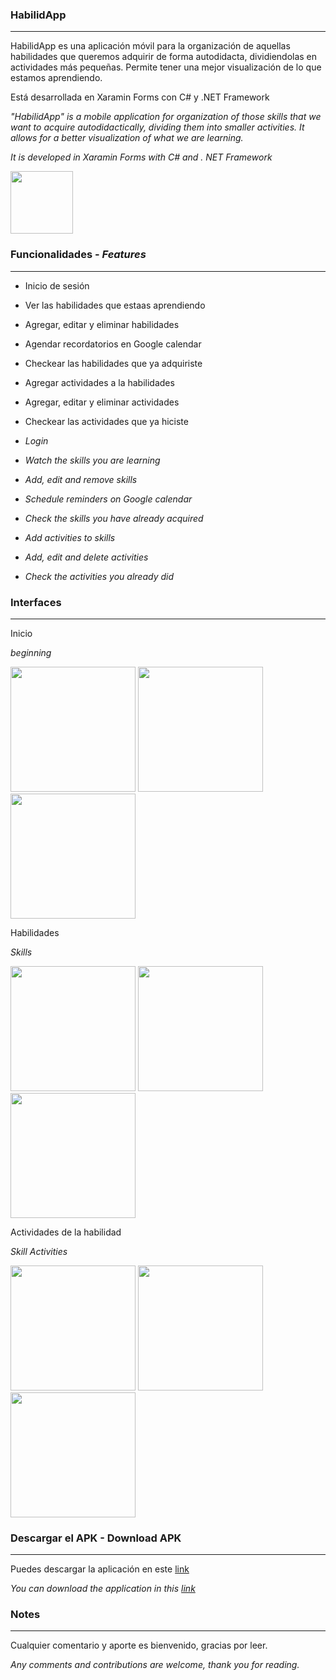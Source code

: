 ### HabilidApp 
--------------------------------------------------------------------
HabilidApp es una aplicación móvil para la organización de aquellas habilidades que queremos adquirir de forma autodidacta, dividiendolas en actividades más pequeñas. Permite tener una mejor visualización de lo que estamos aprendiendo.

Está desarrollada en Xaramin Forms con C# y .NET Framework 

*"HabilidApp" is a mobile application for organization of those skills that we want to acquire autodidactically, dividing them into smaller activities. It allows for a better visualization of what we are learning.*

*It is developed in Xaramin Forms with C# and . NET Framework*

<img src="/interfaces/App.jpg" width="100">

### Funcionalidades - *Features*
---------------------------------------------------
- Inicio de sesión
- Ver las habilidades que estaas aprendiendo
- Agregar, editar y eliminar habilidades
- Agendar recordatorios en Google calendar
- Checkear las habilidades que ya adquiriste
- Agregar actividades a la habilidades
- Agregar, editar y eliminar actividades
- Checkear las actividades que ya hiciste

- *Login*
- *Watch the skills you are learning*
- *Add, edit and remove skills*
- *Schedule reminders on Google calendar*
- *Check the skills you have already acquired*
- *Add activities to skills*
- *Add, edit and delete activities*
- *Check the activities you already did*

### Interfaces
-----------------------------------------------------------------------------

Inicio

*beginning*

<img src="/interfaces/Registro.jpg" width="200"> <img src="/interfaces/Login.jpg" width="200"> <img src="/interfaces/Inicio.jpg" width="200">

Habilidades

*Skills*

<img src="/interfaces/AgregarHabilidad.jpg" width="200"> <img src="/interfaces/Calendar.jpg" width="200"> <img src="/interfaces/EditarHabilidad.jpg" width="200">

Actividades de la habilidad

*Skill Activities*

<img src="/interfaces/Actividades.jpg" width="200"> <img src="/interfaces/AgregarActividad.jpg" width="200"> <img src="/interfaces/EditarActividad.jpg" width="200">

### Descargar el APK - Download APK
-----------------------------------------------------
Puedes descargar la aplicación en este [link](https://mega.nz/file/49YEVbxK#7pkqcdgjWRTt0zAygEEL10AKD5_FGa69eqbfJ25fZHs) 

*You can download the application in this [link](https://mega.nz/file/49YEVbxK#7pkqcdgjWRTt0zAygEEL10AKD5_FGa69eqbfJ25fZHs)*

### Notes
----------------------------------------------
Cualquier comentario y aporte es bienvenido, gracias por leer.

*Any comments and contributions are welcome, thank you for reading.*














